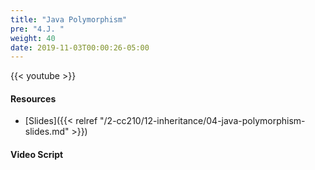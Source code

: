 ```yaml
---
title: "Java Polymorphism"
pre: "4.J. "
weight: 40
date: 2019-11-03T00:00:26-05:00
---
```


{{< youtube  >}}

#### Resources

* [Slides]({{< relref "/2-cc210/12-inheritance/04-java-polymorphism-slides.md" >}})

#### Video Script
